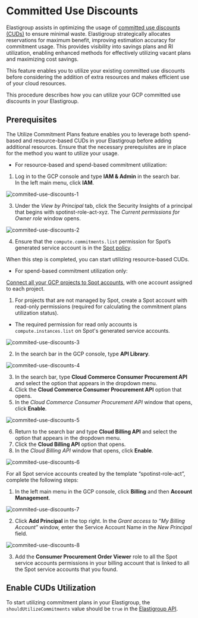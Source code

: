 # Committed Use Discounts 

 
Elastigroup assists in optimizing the usage of [committed use discounts (CUDs)](https://cloud.google.com/compute/docs/instances/committed-use-discounts-overview) to ensure minimal waste. Elastigroup strategically allocates reservations for maximum benefit, improving estimation accuracy for commitment usage. This provides visibility into savings plans and RI utilization, enabling enhanced methods for effectively utilizing vacant plans and maximizing cost savings. 

This feature enables you to utilize your existing committed use discounts before considering the addition of extra resources and makes efficient use of your cloud resources. 

This procedure describes how you can utilize your GCP committed use discounts in your Elastigroup. 

## Prerequisites 

The Utilize Commitment Plans feature enables you to leverage both spend-based and resource-based CUDs in your Elastigroup before adding additional resources. Ensure that the necessary prerequisites are in place for the method you want to utilize your usage.  
 

* For resource-based and spend-based commitment utilization:  

1. Log in to the GCP console and type **IAM & Admin** in the search bar.  
In the left main menu, click **IAM**.  

![commited-use-discounts-1](https://github.com/spotinst/help/assets/106514736/930c8ca3-0a6b-4e3f-9b52-9088fbc4498f)

3. Under the _View by Principal_ tab, click the Security Insights of a principal that begins with spotinst-role-act-xyz. The _Current permissions for Owner role_ window opens.  

![commited-use-discounts-2](https://github.com/spotinst/help/assets/106514736/d03723af-d0b9-4730-8680-972c90dd519f)

4. Ensure that the `compute.commitments.list` permission for Spot’s generated service account is in the [Spot policy](https://docs.spot.io/administration/api/spot-policy-in-gcp). 

When this step is completed, you can start utilizing resource-based CUDs. 

* For spend-based commitment utilization only: 

[Connect all your GCP projects to Spot accounts](https://docs.spot.io/connect-your-cloud-provider/first-account/gcp-manually?id=connect-gcp-manually), with one account assigned to each project. 

1. For projects that are not managed by Spot, create a Spot account with read-only permissions (required for calculating the commitment plans utilization status). 

* The required permission for read only accounts is `compute.instances.list` on Spot's generated service accounts. 

![commited-use-discounts-3](https://github.com/spotinst/help/assets/106514736/52c0db34-54c4-4cbc-9352-3a7fb26a949c)

2. In the search bar in the GCP console, type **API Library**. 

![commited-use-discounts-4](https://github.com/spotinst/help/assets/106514736/c3dab9c3-b07b-4854-8b04-a330b6b62300)

3. In the search bar, type **Cloud Commerce Consumer Procurement API** and select the option that appears in the dropdown menu.  
4. Click the **Cloud Commerce Consumer Procurement API** option that opens. 
5. In the _Cloud Commerce Consumer Procurement API_ window that opens, click **Enable**. 

![commited-use-discounts-5](https://github.com/spotinst/help/assets/106514736/bb5eed0e-5cf6-4e62-8efa-29b4d923bd2f)

6. Return to the search bar and type **Cloud Billing API** and select the option that appears in the dropdown menu. 
7. Click the **Cloud Billing API** option that opens. 
8. In the _Cloud Billing API_ window that opens, click **Enable**. 

![commited-use-discounts-6](https://github.com/spotinst/help/assets/106514736/9a833103-8205-4f67-a6e8-17b4ce364f72)

For all Spot service accounts created by the template “spotinst-role-act”, complete the following steps:  

1. In the left main menu in the GCP console, click **Billing** and then **Account Management**.  

![commited-use-discounts-7](https://github.com/spotinst/help/assets/106514736/8ec5d453-d1ca-4bf1-aad2-340281008df2)

2. Click **Add Principal** in the top right. In the _Grant access to “My Billing Account”_ window, enter the Service Account Name in the _New Principal_ field.  

![commited-use-discounts-8](https://github.com/spotinst/help/assets/106514736/085e1149-411f-497f-9277-2e63ff72860b)

3. Add the **Consumer Procurement Order Viewer** role to all the Spot service accounts permissions in your billing account that is linked to all the Spot service accounts that you found. 

## Enable CUDs Utilization  

To start utilizing commitment plans in your Elastigroup, the `shouldUtilizeCommitments` value should be `true` in the [Elastigroup API](https://docs.spot.io/api/#tag/Elastigroup-GCP/operation/elastigroupGcpCreate). 

 
